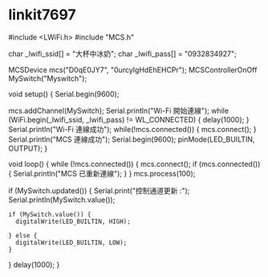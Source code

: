 # linkit7697
#include <LWiFi.h>
#include "MCS.h"

char _lwifi_ssid[] = "大杯中冰奶";
char _lwifi_pass[] = "0932834927";

MCSDevice mcs("D0qE0JY7", "0urcyIgHdEhEHCPr");
MCSControllerOnOff MySwitch("Myswitch");

void setup()
{
  Serial.begin(9600);

  mcs.addChannel(MySwitch);
  Serial.println("Wi-Fi 開始連線");
  while (WiFi.begin(_lwifi_ssid, _lwifi_pass) != WL_CONNECTED) { delay(1000); }
  Serial.println("Wi-Fi 連線成功");
  while(!mcs.connected()) { mcs.connect(); }
  Serial.println("MCS 連線成功");
  Serial.begin(9600);
  pinMode(LED_BUILTIN, OUTPUT);
}

void loop()
{
  while (!mcs.connected()) {
    mcs.connect();
    if (mcs.connected()) { Serial.println("MCS 已重新連線"); }
  }
  mcs.process(100);

  if (MySwitch.updated()) {
    Serial.print("控制通道更新 :");
    Serial.println(MySwitch.value());

    if (MySwitch.value()) {
      digitalWrite(LED_BUILTIN, HIGH);

    } else {
      digitalWrite(LED_BUILTIN, LOW);
    }
  }
  delay(1000);
}
